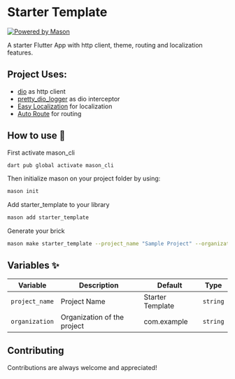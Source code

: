 # Starter Template

[![Powered by Mason](https://img.shields.io/endpoint?url=https%3A%2F%2Ftinyurl.com%2Fmason-badge)](https://github.com/felangel/mason)

A starter Flutter App with http client, theme, routing and localization features.

## Project Uses: 

- [dio](https://pub.dev/packages/dio) as http client
- [pretty_dio_logger](https://pub.dev/packages/pretty_dio_logger) as dio interceptor
- [Easy Localization](https://pub.dev/packages/easy_localization) for localization
- [Auto Route](https://pub.dev/packages/auto_route) for routing

## How to use 🚀

First activate mason_cli 
```sh
dart pub global activate mason_cli
```

Then initialize mason on your project folder by using:
```sh
mason init
```

Add starter_template to your library
```sh
mason add starter_template
```

Generate your brick
```sh
mason make starter_template --project_name "Sample Project" --organization "com.example"
```

## Variables ✨

| Variable               | Description                  | Default          | Type     |
|------------------------|------------------------------|------------------|----------|
| `project_name`         | Project Name                 | Starter Template | `string` |
| `organization`         | Organization of the project  | com.example      | `string` |

## Contributing

Contributions are always welcome and appreciated!

